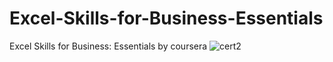 # Excel-Skills-for-Business-Essentials
Excel Skills for Business: Essentials by coursera
![cert2](https://user-images.githubusercontent.com/55878755/152052276-939dcfd1-555d-4c08-8c43-eb4f3b9126fc.png)
